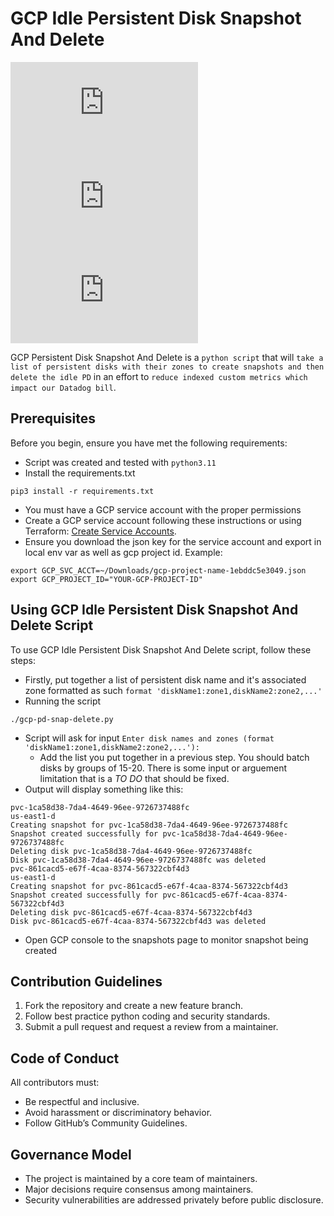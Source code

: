 # GCP Idle Persistent Disk Snapshot And Delete

![GitHub repo size](https://img.shields.io/github/repo-size/scottydocs/README-template.md)
![GitHub contributors](https://img.shields.io/github/contributors/scottydocs/README-template.md)
![GitHub stars](https://img.shields.io/github/stars/scottydocs/README-template.md?style=social)

GCP Persistent Disk Snapshot And Delete is a `python script` that will `take a list of persistent disks with their zones to create snapshots and then delete the idle PD` in an effort to `reduce indexed custom metrics which impact our Datadog bill`.

## Prerequisites

Before you begin, ensure you have met the following requirements:

* Script was created and tested with `python3.11`
* Install the requirements.txt
```
pip3 install -r requirements.txt
```
* You must have a GCP service account with the proper permissions
* Create a GCP service account following these instructions or using Terraform: [Create Service Accounts](https://cloud.google.com/iam/docs/service-accounts-create#console).
* Ensure you download the json key for the service account and export in local env var as well as gcp project id. Example:
```
export GCP_SVC_ACCT=~/Downloads/gcp-project-name-1ebddc5e3049.json
export GCP_PROJECT_ID="YOUR-GCP-PROJECT-ID"
```

## Using GCP Idle Persistent Disk Snapshot And Delete Script

To use GCP Idle Persistent Disk Snapshot And Delete script, follow these steps:

* Firstly, put together a list of persistent disk name and it's associated zone formatted as such `format 'diskName1:zone1,diskName2:zone2,...'`
* Running the script 
```
./gcp-pd-snap-delete.py
```
* Script will ask for input `Enter disk names and zones (format 'diskName1:zone1,diskName2:zone2,...'):`
    * Add the list you put together in a previous step. You should batch disks by groups of 15-20. There is some input or arguement limitation that is a *TO DO* that should be fixed.
* Output will display something like this: 

```
pvc-1ca58d38-7da4-4649-96ee-9726737488fc
us-east1-d
Creating snapshot for pvc-1ca58d38-7da4-4649-96ee-9726737488fc
Snapshot created successfully for pvc-1ca58d38-7da4-4649-96ee-9726737488fc
Deleting disk pvc-1ca58d38-7da4-4649-96ee-9726737488fc
Disk pvc-1ca58d38-7da4-4649-96ee-9726737488fc was deleted
pvc-861cacd5-e67f-4caa-8374-567322cbf4d3
us-east1-d
Creating snapshot for pvc-861cacd5-e67f-4caa-8374-567322cbf4d3
Snapshot created successfully for pvc-861cacd5-e67f-4caa-8374-567322cbf4d3
Deleting disk pvc-861cacd5-e67f-4caa-8374-567322cbf4d3
Disk pvc-861cacd5-e67f-4caa-8374-567322cbf4d3 was deleted
```
* Open GCP console to the snapshots page to monitor snapshot being created

## Contribution Guidelines
1. Fork the repository and create a new feature branch.
2. Follow best practice python coding and security standards.
3. Submit a pull request and request a review from a maintainer.

## Code of Conduct
All contributors must:
- Be respectful and inclusive.
- Avoid harassment or discriminatory behavior.
- Follow GitHub’s Community Guidelines.

## Governance Model
- The project is maintained by a core team of maintainers.
- Major decisions require consensus among maintainers.
- Security vulnerabilities are addressed privately before public disclosure.